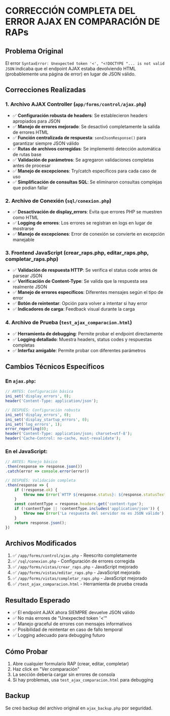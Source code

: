 # CORRECCIÓN COMPLETA DEL ERROR AJAX EN COMPARACIÓN DE RAPs

## Problema Original
El error `SyntaxError: Unexpected token '<', "<!DOCTYPE "... is not valid JSON` indicaba que el endpoint AJAX estaba devolviendo HTML (probablemente una página de error) en lugar de JSON válido.

## Correcciones Realizadas

### 1. **Archivo AJAX Controller** (`app/forms/control/ajax.php`)
- ✅ **Configuración robusta de headers**: Se establecieron headers apropiados para JSON
- ✅ **Manejo de errores mejorado**: Se desactivó completamente la salida de errores HTML
- ✅ **Función centralizada de respuesta**: `sendJsonResponse()` para garantizar siempre JSON válido
- ✅ **Rutas de archivos corregidas**: Se implementó detección automática de rutas base
- ✅ **Validación de parámetros**: Se agregaron validaciones completas antes de procesar
- ✅ **Manejo de excepciones**: Try/catch específicos para cada caso de uso
- ✅ **Simplificación de consultas SQL**: Se eliminaron consultas complejas que podían fallar

### 2. **Archivo de Conexión** (`sql/conexion.php`)
- ✅ **Desactivación de display_errors**: Evita que errores PHP se muestren como HTML
- ✅ **Logging de errores**: Los errores se registran en logs en lugar de mostrarse
- ✅ **Manejo de excepciones**: Error de conexión se convierte en excepción manejable

### 3. **Frontend JavaScript** (crear_raps.php, editar_raps.php, completar_raps.php)
- ✅ **Validación de respuesta HTTP**: Se verifica el status code antes de parsear JSON
- ✅ **Verificación de Content-Type**: Se valida que la respuesta sea realmente JSON
- ✅ **Manejo de errores específicos**: Diferentes mensajes según el tipo de error
- ✅ **Botón de reintentar**: Opción para volver a intentar si hay error
- ✅ **Indicadores de carga**: Feedback visual durante la carga

### 4. **Archivo de Prueba** (`test_ajax_comparacion.html`)
- ✅ **Herramienta de debugging**: Permite probar el endpoint directamente
- ✅ **Logging detallado**: Muestra headers, status codes y respuestas completas
- ✅ **Interfaz amigable**: Permite probar con diferentes parámetros

## Cambios Técnicos Específicos

### En `ajax.php`:
```php
// ANTES: Configuración básica
ini_set('display_errors', 0);
header('Content-Type: application/json');

// DESPUÉS: Configuración robusta
ini_set('display_errors', 0);
ini_set('display_startup_errors', 0);
ini_set('log_errors', 1);
error_reporting(0);
header('Content-Type: application/json; charset=utf-8');
header('Cache-Control: no-cache, must-revalidate');
```

### En el JavaScript:
```javascript
// ANTES: Manejo básico
.then(response => response.json())
.catch(error => console.error(error))

// DESPUÉS: Validación completa
.then(response => {
    if (!response.ok) {
        throw new Error(`HTTP ${response.status}: ${response.statusText}`);
    }
    const contentType = response.headers.get('content-type');
    if (!contentType || !contentType.includes('application/json')) {
        throw new Error('La respuesta del servidor no es JSON válido');
    }
    return response.json();
})
```

## Archivos Modificados
1. ✅ `/app/forms/control/ajax.php` - Reescrito completamente
2. ✅ `/sql/conexion.php` - Configuración de errores corregida
3. ✅ `/app/forms/vistas/crear_raps.php` - JavaScript mejorado
4. ✅ `/app/forms/vistas/editar_raps.php` - JavaScript mejorado  
5. ✅ `/app/forms/vistas/completar_raps.php` - JavaScript mejorado
6. ✅ `/test_ajax_comparacion.html` - Herramienta de prueba creada

## Resultado Esperado
- ✅ El endpoint AJAX ahora SIEMPRE devuelve JSON válido
- ✅ No más errores de "Unexpected token '<'"
- ✅ Manejo graceful de errores con mensajes informativos
- ✅ Posibilidad de reintentar en caso de fallo temporal
- ✅ Logging adecuado para debugging futuro

## Cómo Probar
1. Abre cualquier formulario RAP (crear, editar, completar)
2. Haz click en "Ver comparación"
3. La sección debería cargar sin errores de consola
4. Si hay problemas, usa `test_ajax_comparacion.html` para debugging

## Backup
Se creó backup del archivo original en `ajax_backup.php` por seguridad.
